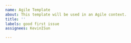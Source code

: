 ```yaml
---
name: Agile Template
about: This template will be used in an Agile context.
title: ''
labels: good first issue
assignees: KevinISun

---
```



